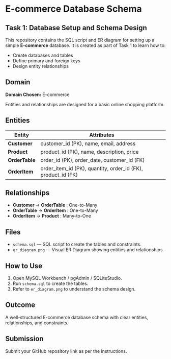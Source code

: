 #  E-commerce Database Schema

##  Task 1: Database Setup and Schema Design

This repository contains the SQL script and ER diagram for setting up a simple **E-commerce** database. 
It is created as part of Task 1 to learn how to:
- Create databases and tables
- Define primary and foreign keys
- Design entity relationships

##  Domain

**Domain Chosen:** E-commerce

Entities and relationships are designed for a basic online shopping platform.

##  Entities

| Entity       | Attributes |
|--------------|-------------|
| **Customer** | customer_id (PK), name, email, address |
| **Product**  | product_id (PK), name, description, price |
| **OrderTable** | order_id (PK), order_date, customer_id (FK) |
| **OrderItem** | order_item_id (PK), quantity, order_id (FK), product_id (FK) |

##  Relationships

- **Customer** → **OrderTable** : One-to-Many  
- **OrderTable** → **OrderItem** : One-to-Many  
- **OrderItem** → **Product** : Many-to-One

##  Files

- `schema.sql` — SQL script to create the tables and constraints.
- `er_diagram.png` — Visual ER Diagram showing entities and relationships.

##  How to Use

1. Open MySQL Workbench / pgAdmin / SQLiteStudio.
2. Run `schema.sql` to create the tables.
3. Refer to `er_diagram.png` to understand the schema design.

##  Outcome

A well-structured E-commerce database schema with clear entities, relationships, and constraints.

##  Submission

Submit your GitHub repository link as per the instructions.
